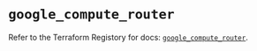 # `google_compute_router`

Refer to the Terraform Registory for docs: [`google_compute_router`](https://registry.terraform.io/providers/hashicorp/google-beta/4.66.0/docs/resources/google_compute_router).
